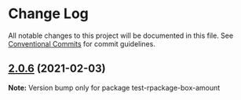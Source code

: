 # Change Log

All notable changes to this project will be documented in this file.
See [Conventional Commits](https://conventionalcommits.org) for commit guidelines.

## [2.0.6](https://github.com/reme3d2y/test-rpackage-box/compare/test-rpackage-box-amount@1.1.0...test-rpackage-box-amount@2.0.6) (2021-02-03)

**Note:** Version bump only for package test-rpackage-box-amount
